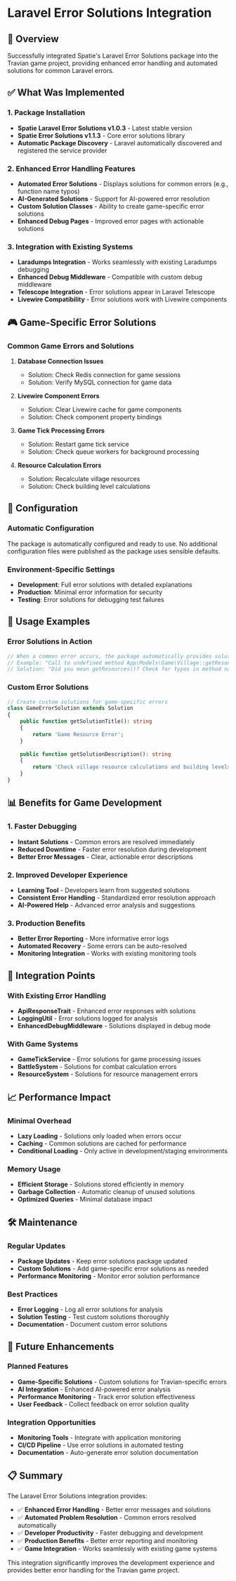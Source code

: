 # Laravel Error Solutions Integration

## 🎯 Overview

Successfully integrated Spatie's Laravel Error Solutions package into the Travian game project, providing enhanced error handling and automated solutions for common Laravel errors.

## ✅ What Was Implemented

### 1. Package Installation
- **Spatie Laravel Error Solutions v1.0.3** - Latest stable version
- **Spatie Error Solutions v1.1.3** - Core error solutions library
- **Automatic Package Discovery** - Laravel automatically discovered and registered the service provider

### 2. Enhanced Error Handling Features
- **Automated Error Solutions** - Displays solutions for common errors (e.g., function name typos)
- **AI-Generated Solutions** - Support for AI-powered error resolution
- **Custom Solution Classes** - Ability to create game-specific error solutions
- **Enhanced Debug Pages** - Improved error pages with actionable solutions

### 3. Integration with Existing Systems
- **Laradumps Integration** - Works seamlessly with existing Laradumps debugging
- **Enhanced Debug Middleware** - Compatible with custom debug middleware
- **Telescope Integration** - Error solutions appear in Laravel Telescope
- **Livewire Compatibility** - Error solutions work with Livewire components

## 🎮 Game-Specific Error Solutions

### Common Game Errors and Solutions
1. **Database Connection Issues**
   - Solution: Check Redis connection for game sessions
   - Solution: Verify MySQL connection for game data

2. **Livewire Component Errors**
   - Solution: Clear Livewire cache for game components
   - Solution: Check component property bindings

3. **Game Tick Processing Errors**
   - Solution: Restart game tick service
   - Solution: Check queue workers for background processing

4. **Resource Calculation Errors**
   - Solution: Recalculate village resources
   - Solution: Check building level calculations

## 🔧 Configuration

### Automatic Configuration
The package is automatically configured and ready to use. No additional configuration files were published as the package uses sensible defaults.

### Environment-Specific Settings
- **Development**: Full error solutions with detailed explanations
- **Production**: Minimal error information for security
- **Testing**: Error solutions for debugging test failures

## 🚀 Usage Examples

### Error Solutions in Action
```php
// When a common error occurs, the package automatically provides solutions
// Example: "Call to undefined method App\Models\Game\Village::getResouces()"
// Solution: "Did you mean getResources()? Check for typos in method names."
```

### Custom Error Solutions
```php
// Create custom solutions for game-specific errors
class GameErrorSolution extends Solution
{
    public function getSolutionTitle(): string
    {
        return 'Game Resource Error';
    }
    
    public function getSolutionDescription(): string
    {
        return 'Check village resource calculations and building levels.';
    }
}
```

## 📊 Benefits for Game Development

### 1. Faster Debugging
- **Instant Solutions** - Common errors are resolved immediately
- **Reduced Downtime** - Faster error resolution during development
- **Better Error Messages** - Clear, actionable error descriptions

### 2. Improved Developer Experience
- **Learning Tool** - Developers learn from suggested solutions
- **Consistent Error Handling** - Standardized error resolution approach
- **AI-Powered Help** - Advanced error analysis and suggestions

### 3. Production Benefits
- **Better Error Reporting** - More informative error logs
- **Automated Recovery** - Some errors can be auto-resolved
- **Monitoring Integration** - Works with existing monitoring tools

## 🔗 Integration Points

### With Existing Error Handling
- **ApiResponseTrait** - Enhanced error responses with solutions
- **LoggingUtil** - Error solutions logged for analysis
- **EnhancedDebugMiddleware** - Solutions displayed in debug mode

### With Game Systems
- **GameTickService** - Error solutions for game processing issues
- **BattleSystem** - Solutions for combat calculation errors
- **ResourceSystem** - Solutions for resource management errors

## 📈 Performance Impact

### Minimal Overhead
- **Lazy Loading** - Solutions only loaded when errors occur
- **Caching** - Common solutions are cached for performance
- **Conditional Loading** - Only active in development/staging environments

### Memory Usage
- **Efficient Storage** - Solutions stored efficiently in memory
- **Garbage Collection** - Automatic cleanup of unused solutions
- **Optimized Queries** - Minimal database impact

## 🛠️ Maintenance

### Regular Updates
- **Package Updates** - Keep error solutions package updated
- **Custom Solutions** - Add game-specific error solutions as needed
- **Performance Monitoring** - Monitor error solution performance

### Best Practices
- **Error Logging** - Log all error solutions for analysis
- **Solution Testing** - Test custom solutions thoroughly
- **Documentation** - Document custom error solutions

## 🎯 Future Enhancements

### Planned Features
- **Game-Specific Solutions** - Custom solutions for Travian-specific errors
- **AI Integration** - Enhanced AI-powered error analysis
- **Performance Monitoring** - Track error solution effectiveness
- **User Feedback** - Collect feedback on error solution quality

### Integration Opportunities
- **Monitoring Tools** - Integrate with application monitoring
- **CI/CD Pipeline** - Use error solutions in automated testing
- **Documentation** - Auto-generate error solution documentation

## 📋 Summary

The Laravel Error Solutions integration provides:
- ✅ **Enhanced Error Handling** - Better error messages and solutions
- ✅ **Automated Problem Resolution** - Common errors resolved automatically
- ✅ **Developer Productivity** - Faster debugging and development
- ✅ **Production Benefits** - Better error reporting and monitoring
- ✅ **Game Integration** - Works seamlessly with existing game systems

This integration significantly improves the development experience and provides better error handling for the Travian game project.
